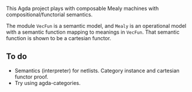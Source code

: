 This Agda project plays with composable Mealy machines with compositional/functorial semantics.

The module `VecFun` is a semantic model, and `Mealy` is an operational model with a semantic function mapping to meanings in `VecFun`. That semantic function is shown to be a cartesian functor.


## To do

*   Semantics (interpreter) for netlists.
    Category instance and cartesian functor proof.
*   Try using agda-categories.
